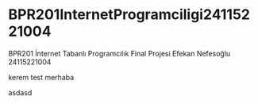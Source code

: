 # BPR201InternetProgramciligi24115221004
BPR201 İnternet Tabanlı Programcılık Final Projesi Efekan Nefesoğlu 24115221004

kerem
test
merhaba


asdasd